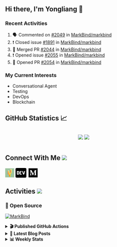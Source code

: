 ## Hi there, I'm Yongliang 👋

### Recent Activities

<!--START_SECTION:activity-->
1. 🗣 Commented on [#2049](https://github.com/MarkBind/markbind/issues/2049) in [MarkBind/markbind](https://github.com/MarkBind/markbind)
2. ❗️ Closed issue [#1891](https://github.com/MarkBind/markbind/issues/1891) in [MarkBind/markbind](https://github.com/MarkBind/markbind)
3. 🎉 Merged PR [#2044](https://github.com/MarkBind/markbind/pull/2044) in [MarkBind/markbind](https://github.com/MarkBind/markbind)
4. ❗️ Opened issue [#2055](https://github.com/MarkBind/markbind/issues/2055) in [MarkBind/markbind](https://github.com/MarkBind/markbind)
5. 💪 Opened PR [#2054](https://github.com/MarkBind/markbind/pull/2054) in [MarkBind/markbind](https://github.com/MarkBind/markbind)
<!--END_SECTION:activity-->

### My Current Interests

- Conversational Agent
- Testing
- DevOps
- Blockchain

## GitHub Statistics :chart_with_upwards_trend:
<div align="center">
<div style="display: flex; align-items: center; justify-content: center;">

[![](https://github-readme-stats-tlylt.vercel.app/api?username=tlylt&show_icons=true&theme=tokyonight&hide_border=true&locale=en)](https://github.com/tlylt)
[![](https://github-readme-streak-stats.herokuapp.com/?user=tlylt&theme=tokyonight&hide_border=true)](https://github.com/tlylt)
</div>
</div>

## Connect With Me <img src="https://media.giphy.com/media/2wh5K5yE3ulp3xgYcG/giphy-downsized.gif" width="30">

<a href="https://www.yongliangliu.com/" target="_blank"><img align="center" src="static/site-icon.png" alt="yongliangliu.com" height="29" width="29" /></a>
<a href="https://dev.to/tlylt" target="_blank"><img align="center" src="static/dev-badge.svg" alt="dev.to/tlylt" height="35" width="35" /></a>
<a href="https://tlylt.medium.com" target="_blank"><img align="center" src="static/medium.png" alt="tlylt.medium.com" height="35" width="35" /></a>

## Activities <img src="https://media.giphy.com/media/WUlplcMpOCEmTGBtBW/giphy.gif" width="30">

### 🔭 Open Source

[![MarkBind](https://github-readme-stats-tlylt.vercel.app/api/pin/?username=markbind&repo=markbind)](https://github.com/MarkBind/markbind)

<details>
<summary> <b>🎬 Published GitHub Actions </b> </summary>

[![install-graphviz](https://github-readme-stats-tlylt.vercel.app/api/pin/?username=tlylt&repo=install-graphviz)](https://github.com/tlylt/install-graphviz)

[![reposense-action](https://github-readme-stats-tlylt.vercel.app/api/pin/?username=tlylt&repo=reposense-action)](https://github.com/tlylt/reposense-action)

[![markbin-action](https://github-readme-stats-tlylt.vercel.app/api/pin/?username=markbind&repo=markbind-action)](https://github.com/MarkBind/markbind-action)

</details>

<details>
<summary> <b>📕 Latest Blog Posts</b> </summary>

<!-- BLOG-POST-LIST:START -->
- [Repository Pattern, Revisited](https://www.yongliangliu.com/blog/repository-pattern-revisited/)
- [Open Source Software &lpar;OSS&rpar; Developer Journey](https://www.yongliangliu.com/blog/oss-dev-logs/)
- [Crossing abstraction barrier between parent and child class](https://www.yongliangliu.com/blog/cross-abstraction-barrier-between-parent-child/)
- [Intermediate GitHub CI Workflow Walk Through](https://www.yongliangliu.com/blog/intermediate-github-ci-workflow-walk-through/)
- [RooFind](https://www.yongliangliu.com/blog/roofind/)
<!-- BLOG-POST-LIST:END -->

</details>

<details>
<summary> <b>📊 Weekly Stats</b> </summary>

<!--START_SECTION:waka-->
![Code Time](http://img.shields.io/badge/Code%20Time-626%20hrs%2053%20mins-blue)

**🐱 My GitHub Data** 

> 🏆 4,451 Contributions in the Year 2022
 > 
> 📦 322.3 kB Used in GitHub's Storage 
 > 
> 🚫 Not Opted to Hire
 > 
> 📜 138 Public Repositories 
 > 
> 🔑 25 Private Repositories  
 > 
**I'm an Early 🐤** 

```text
🌞 Morning    360 commits    ███████░░░░░░░░░░░░░░░░░░   30.74% 
🌆 Daytime    266 commits    █████░░░░░░░░░░░░░░░░░░░░   22.72% 
🌃 Evening    455 commits    █████████░░░░░░░░░░░░░░░░   38.86% 
🌙 Night      90 commits     ██░░░░░░░░░░░░░░░░░░░░░░░   7.69%

```
📅 **I'm Most Productive on Friday** 

```text
Monday       156 commits    ███░░░░░░░░░░░░░░░░░░░░░░   13.32% 
Tuesday      100 commits    ██░░░░░░░░░░░░░░░░░░░░░░░   8.54% 
Wednesday    175 commits    ███░░░░░░░░░░░░░░░░░░░░░░   14.94% 
Thursday     179 commits    ███░░░░░░░░░░░░░░░░░░░░░░   15.29% 
Friday       246 commits    █████░░░░░░░░░░░░░░░░░░░░   21.01% 
Saturday     166 commits    ███░░░░░░░░░░░░░░░░░░░░░░   14.18% 
Sunday       149 commits    ███░░░░░░░░░░░░░░░░░░░░░░   12.72%

```


📊 **This Week I Spent My Time On** 

```text
⌚︎ Time Zone: Asia/Singapore

💬 Programming Languages: 
Markdown                 8 hrs 48 mins       █████████████░░░░░░░░░░░░   53.99% 
JavaScript               3 hrs 37 mins       █████░░░░░░░░░░░░░░░░░░░░   22.17% 
JSON                     2 hrs 10 mins       ███░░░░░░░░░░░░░░░░░░░░░░   13.35% 
CSS                      41 mins             █░░░░░░░░░░░░░░░░░░░░░░░░   4.2% 
TypeScript               30 mins             ░░░░░░░░░░░░░░░░░░░░░░░░░   3.1%

```


 Last Updated on 15/12/2022 00:38:35 UTC
<!--END_SECTION:waka-->

</details>
